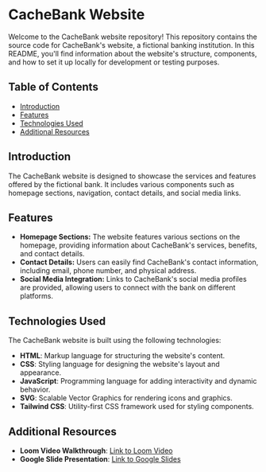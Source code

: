 # CacheBank Website

Welcome to the CacheBank website repository! This repository contains the source code for CacheBank's website, a fictional banking institution. In this README, you'll find information about the website's structure, components, and how to set it up locally for development or testing purposes.

## Table of Contents

- [Introduction](#introduction)
- [Features](#features)
- [Technologies Used](#technologies-used)
- [Additional Resources](#Additional-resources)

## Introduction

The CacheBank website is designed to showcase the services and features offered by the fictional bank. It includes various components such as homepage sections, navigation, contact details, and social media links.

## Features

- **Homepage Sections:** The website features various sections on the homepage, providing information about CacheBank's services, benefits, and contact details.
- **Contact Details:** Users can easily find CacheBank's contact information, including email, phone number, and physical address.
- **Social Media Integration:** Links to CacheBank's social media profiles are provided, allowing users to connect with the bank on different platforms.

## Technologies Used

The CacheBank website is built using the following technologies:

- **HTML**: Markup language for structuring the website's content.
- **CSS**: Styling language for designing the website's layout and appearance.
- **JavaScript**: Programming language for adding interactivity and dynamic behavior.
- **SVG**: Scalable Vector Graphics for rendering icons and graphics.
- **Tailwind CSS**: Utility-first CSS framework used for styling components.

## Additional Resources

- **Loom Video Walkthrough**: [Link to Loom Video](https://www.loom.com)
- **Google Slide Presentation**: [Link to Google Slides](https://docs.google.com/presentation/d/1Yb_jl32bK1v_dlbbjKMLvaNeBBYxy6jxmOBFxqXtBZk/edit?usp=sharing)
